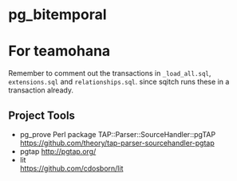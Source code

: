# pg\_bitemporal 

# For teamohana 

Remember to comment out the transactions in `_load_all.sql`, `extensions.sql` and `relationships.sql`. since sqitch runs these in a transaction already.

## Project Tools

* pg\_prove 
  Perl package TAP::Parser::SourceHandler::pgTAP
  https://github.com/theory/tap-parser-sourcehandler-pgtap
* pgtap 
  http://pgtap.org/
* lit  
  https://github.com/cdosborn/lit


